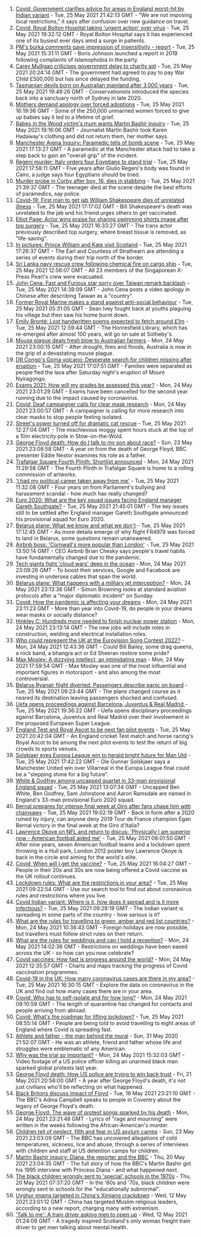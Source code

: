 1. [Covid: Government clarifies advice for areas in England worst-hit by Indian variant](https://www.bbc.co.uk/news/uk-57246973) - Tue, 25 May 2021 21:42:13 GMT - "We are not imposing local restrictions," it says after confusion over new guidance on travel.
2. [Covid: Royal Bolton Hospital taking 'urgent action' over virus](https://www.bbc.co.uk/news/uk-england-manchester-57242368) - Tue, 25 May 2021 19:32:12 GMT - Royal Bolton Hospital says it has experienced one of its busiest ever days amid a surge in patients.
3. [PM's burka comments gave impression of insensitivity - report](https://www.bbc.co.uk/news/uk-politics-57239483) - Tue, 25 May 2021 15:31:11 GMT - Boris Johnson launched a report in 2019 following complaints of Islamophobia in the party.
4. [Carey Mulligan criticises government delay to charity aid](https://www.bbc.co.uk/news/uk-57247477) - Tue, 25 May 2021 20:24:14 GMT - The government had agreed to pay to pay War Child £500,000 but has since delayed the funding.
5. [Tasmanian devils born on Australian mainland after 3,000 years](https://www.bbc.co.uk/news/world-australia-57249491) - Tue, 25 May 2021 19:48:26 GMT - Conservationists introduced the species back into a sanctuary north of Sydney in late 2020.
6. [Mothers demand apology over forced adoptions](https://www.bbc.co.uk/news/uk-57231621) - Tue, 25 May 2021 16:19:36 GMT - Some of the 250,000 unmarried women forced to give up babies say it led to a lifetime of grief.
7. [Babes in the Wood victim's mum wants Martin Bashir inquiry](https://www.bbc.co.uk/news/uk-england-sussex-57242995) - Tue, 25 May 2021 19:16:06 GMT - Journalist Martin Bashir took Karen Hadaway's clothing and did not return them, her mother says.
8. [Manchester Arena Inquiry: Paramedic tells of bomb scene](https://www.bbc.co.uk/news/uk-england-manchester-57244695) - Tue, 25 May 2021 17:13:27 GMT - A paramedic at the Manchester attack had to take a step back to gain an "overall grip" of the incident.
9. [Regeni murder: Italy orders four Egyptians to stand trial](https://www.bbc.co.uk/news/world-europe-57238620) - Tue, 25 May 2021 17:58:11 GMT - Five years after Giulio Regeni's body was found in Cairo, a judge says four Egyptians should be tried.
10. [Murder probe in Corby after boy, 16, dies in stabbing](https://www.bbc.co.uk/news/uk-england-northamptonshire-57249741) - Tue, 25 May 2021 21:39:37 GMT - The teenager died at the scene despite the best efforts of paramedics, say police.
11. [Covid-19: First man to get jab William Shakespeare dies of unrelated illness](https://www.bbc.co.uk/news/uk-england-coventry-warwickshire-57234741) - Tue, 25 May 2021 17:17:02 GMT - Bill Shakespeare's death was unrelated to the jab and his friend urges others to get vaccinated.
12. [Elliot Page: Actor wins praise for sharing swimming shorts image after top surgery](https://www.bbc.co.uk/news/entertainment-arts-57239448) - Tue, 25 May 2021 16:33:27 GMT - The trans actor previously described top surgery, where breast tissue is removed, as "life-saving".
13. [In pictures: Prince William and Kate visit Scotland](https://www.bbc.co.uk/news/uk-scotland-57241340) - Tue, 25 May 2021 17:26:37 GMT - The Earl and Countess of Strathearn are attending a series of events during their trip north of the border.
14. [Sri Lanka navy rescue crew following chemical fire on cargo ship](https://www.bbc.co.uk/news/world-asia-57244173) - Tue, 25 May 2021 12:56:07 GMT - All 23 members of the Singaporean X-Press Pearl's crew were evacuated.
15. [John Cena: Fast and Furious star sorry over Taiwan remark backlash](https://www.bbc.co.uk/news/world-asia-57241053) - Tue, 25 May 2021 14:39:09 GMT - John Cena posts a video apology in Chinese after describing Taiwan as a "country".
16. [Former Royal Marine makes a stand against anti-social behaviour](https://www.bbc.co.uk/news/uk-england-tees-57233796) - Tue, 25 May 2021 05:31:05 GMT - Sean Ivey fought back at youths plaguing his village but then saw his home burnt down.
17. [Emily Brontë: Lost handwritten poems expected to fetch around £1m](https://www.bbc.co.uk/news/entertainment-arts-57242780) - Tue, 25 May 2021 12:59:44 GMT - The Honresfield Library, which has re-emerged after almost 100 years, will go on sale at Sotheby's.
18. [Mouse plague deals fresh blow to Australian farmers](https://www.bbc.co.uk/news/world-australia-57225103) - Mon, 24 May 2021 23:00:15 GMT - After drought, fires and floods, Australia is now in the grip of a devastating mouse plague.
19. [DR Congo's Goma volcano: Desperate search for children missing after eruption](https://www.bbc.co.uk/news/world-africa-57228666) - Tue, 25 May 2021 17:07:51 GMT - Families were separated as people fled the lava after Saturday night's eruption of Mount Nyiragongo.
20. [Exams 2021: How will my grades be assessed this year?](https://www.bbc.co.uk/news/education-57232414) - Mon, 24 May 2021 23:01:29 GMT - Exams have been cancelled for the second year running due to the impact caused by coronavirus.
21. [Covid: Deaf campaigner calls for clear mask research](https://www.bbc.co.uk/news/uk-england-norfolk-57180904) - Mon, 24 May 2021 23:00:57 GMT - A campaigner is calling for more research into clear masks to stop people feeling isolated.
22. [Street's power turned off for dramatic cat rescue](https://www.bbc.co.uk/news/uk-england-gloucestershire-57232141) - Tue, 25 May 2021 12:27:04 GMT - The mischievous moggy spent hours stuck at the top of a 10m electricity pole in Stow-on-the-Wold.
23. [George Floyd death: How do I talk to my son about race?](https://www.bbc.co.uk/news/world-us-canada-57205016) - Sun, 23 May 2021 23:08:58 GMT - A year on from the death of George Floyd, BBC presenter Eddie Nestor examines his role as a father.
24. [Trafalgar Square Fourth Plinth: Shortlist announced](https://www.bbc.co.uk/news/uk-england-london-57227332) - Mon, 24 May 2021 11:29:58 GMT - The Fourth Plinth in Trafalgar Square is home to a rolling commission of artworks.
25. ['I had my political career taken away from me'](https://www.bbc.co.uk/news/uk-politics-57226130) - Tue, 25 May 2021 11:32:08 GMT - Four years on from Parliament's bullying and harassment scandal - how much has really changed?
26. [Euro 2020: What are the key squad issues facing England manager Gareth Southgate?](https://www.bbc.co.uk/sport/football/57244587) - Tue, 25 May 2021 21:45:01 GMT - The key issues still to be settled after England manager Gareth Southgate announced his provisional squad for Euro 2020.
27. [Belarus plane: What we know and what we don't](https://www.bbc.co.uk/news/world-europe-57239521) - Tue, 25 May 2021 17:12:45 GMT - As more details emerge of why flight FR4978 was forced to land in Belarus, some questions remain unanswered.
28. [Airbnb boss: 'Cornwall's more popular than London'](https://www.bbc.co.uk/news/technology-57240212) - Tue, 25 May 2021 13:50:14 GMT - CEO Airbnb Brian Chesky says people's travel habits have fundamentally changed due to the pandemic.
29. [Tech giants fight 'cloud wars' deep in the ocean](https://www.bbc.co.uk/news/business-57070318) - Mon, 24 May 2021 23:09:26 GMT - To boost their services, Google and Facebook are investing in undersea cables that span the world.
30. [Belarus plane: What happens with a military jet interception?](https://www.bbc.co.uk/news/world-europe-57236086) - Mon, 24 May 2021 23:13:36 GMT - Simon Browning looks at standard aviation protocols after a "major diplomatic incident" on Sunday.
31. [Covid: How the pandemic is affecting your dreams](https://www.bbc.co.uk/news/world-56600288) - Mon, 24 May 2021 23:11:23 GMT - More than year into Covid-19, do people in your dreams wear masks or socially distance?
32. [Hinkley C: Hundreds more needed to finish nuclear power station](https://www.bbc.co.uk/news/uk-england-somerset-57227918) - Mon, 24 May 2021 23:13:14 GMT - The new jobs will include roles in construction, welding and electrical installation roles.
33. [Who could represent the UK at the Eurovision Song Contest 2022?](https://www.bbc.co.uk/news/entertainment-arts-57226754) - Mon, 24 May 2021 12:43:36 GMT - Could Bill Bailey, some drag queens, a rock band, a bhangra act or Ed Sheeran restore some pride?
34. [Max Mosley: A dizzying intellect; an intimidating man](https://www.bbc.co.uk/sport/formula1/57231465) - Mon, 24 May 2021 17:59:54 GMT - Max Mosley was one of the most influential and important figures in motorsport - and also among the most controversial.
35. [Belarus Ryanair flight diverted: Passengers describe panic on board](https://www.bbc.co.uk/news/world-europe-57180275) - Tue, 25 May 2021 09:23:44 GMT - The plane changed course as it neared its destination leaving passengers shocked and confused.
36. [Uefa opens proceedings against Barcelona, Juventus & Real Madrid ](https://www.bbc.co.uk/sport/football/57249562) - Tue, 25 May 2021 19:36:22 GMT - Uefa opens disciplinary proceedings against Barcelona, Juventus and Real Madrid over their involvement in the proposed European Super League.
37. [England Test and Royal Ascot to be next fan pilot events](https://www.bbc.co.uk/sport/57248574) - Tue, 25 May 2021 20:42:04 GMT - An England cricket Test match and horse racing's Royal Ascot to be among the next pilot events to test the return of big crowds to sports venues.
38. [Solskjaer eyes Europa League win to herald bright future for Man Utd](https://www.bbc.co.uk/sport/football/57224112) - Tue, 25 May 2021 17:42:22 GMT - Ole Gunnar Solskjaer says a Manchester United win over Villarreal in the Europa League final could be a "stepping stone for a big future".
39. [White & Godfrey among uncapped quartet in 33-man provisional England squad](https://www.bbc.co.uk/sport/football/57239842) - Tue, 25 May 2021 13:07:34 GMT - Uncapped Ben White, Ben Godfrey, Sam Johnstone and Aaron Ramsdale are named in England's 33-man provisional Euro 2020 squad.
40. [Bernal prepares for intense final week at Giro after fans chase him with chainsaws](https://www.bbc.co.uk/sport/cycling/57189490) - Tue, 25 May 2021 19:02:19 GMT - Back in form after a 2020 ruined by injury, can anyone deny 2019 Tour de France champion Egan Bernal victory in the final week at the Giro d'Italia?
41. [Lawrence Okoye on NFL and return to discus: 'Physically I am superior now - American football aided me'](https://www.bbc.co.uk/sport/athletics/57186877) - Tue, 25 May 2021 06:01:50 GMT - After nine years, seven American football teams and a lockdown spent throwing in a Hull park, London 2012 poster boy Lawrence Okoye is back in the circle and aiming for the world's elite.
42. [Covid: When will I get the vaccine?](https://www.bbc.co.uk/news/health-55045639) - Tue, 25 May 2021 16:04:27 GMT - People in their 20s and 30s are now being offered a Covid vaccine as the UK rollout continues.
43. [Lockdown rules: What are the restrictions in your area?](https://www.bbc.co.uk/news/uk-54373904) - Tue, 25 May 2021 09:22:54 GMT - Use our search tool to find out about coronavirus rules and restrictions where you live.
44. [Covid Indian variant: Where is it, how does it spread and is it more infectious?](https://www.bbc.co.uk/news/health-57157496) - Tue, 25 May 2021 09:28:19 GMT - The Indian variant is spreading in some parts of the country - how serious is it?
45. [What are the rules for travelling to green, amber and red list countries?](https://www.bbc.co.uk/news/explainers-52544307) - Mon, 24 May 2021 10:38:43 GMT - Foreign holidays are now possible, but travellers must follow strict rules on their return.
46. [What are the rules for weddings and can I hold a reception?](https://www.bbc.co.uk/news/explainers-52811509) - Mon, 24 May 2021 14:02:36 GMT - Restrictions on weddings have been eased across the UK - so how can you now celebrate?
47. [Covid vaccines: How fast is progress around the world?](https://www.bbc.co.uk/news/world-56237778) - Mon, 24 May 2021 12:35:57 GMT - Charts and maps tracking the progress of Covid vaccination programmes.
48. [Covid-19 in the UK: How many coronavirus cases are there in my area?](https://www.bbc.co.uk/news/uk-51768274) - Tue, 25 May 2021 16:30:15 GMT - Explore the data on coronavirus in the UK and find out how many cases there are in your area.
49. [Covid: Who has to self-isolate and for how long?](https://www.bbc.co.uk/news/explainers-54239922) - Mon, 24 May 2021 09:10:59 GMT - The length of quarantine has changed for contacts and people arriving from abroad.
50. [Covid: What's the roadmap for lifting lockdown?](https://www.bbc.co.uk/news/explainers-52530518) - Tue, 25 May 2021 08:55:14 GMT - People are being told to avoid travelling to eight areas of England where Covid is spreading fast.
51. [Athlete and father - the man behind the mural](https://www.bbc.co.uk/news/world-us-canada-52871936) - Sun, 31 May 2020 21:52:07 GMT - He was an athlete, friend and father whose life and struggles were emblematic of any American.
52. [Why was the trial so important?](https://www.bbc.co.uk/news/world-us-canada-56270334) - Mon, 24 May 2021 15:32:03 GMT - Video footage of a US police officer killing an unarmed black man sparked global protests last year.
53. [George Floyd death: How US police are trying to win back trust](https://www.bbc.co.uk/news/world-us-canada-57205015) - Fri, 21 May 2021 20:56:00 GMT - A year after George Floyd's death, it's not just civilians who'll be reflecting on what happened.
54. [Black Britons discuss impact of Floyd](https://www.bbc.co.uk/news/uk-57093888) - Tue, 18 May 2021 23:21:10 GMT - The BBC's Adina Campbell speaks to people in Coventry about the legacy of George Floyd's death.
55. [George Floyd: The wave of protest songs sparked by his death](https://www.bbc.co.uk/news/newsbeat-57233557) - Mon, 24 May 2021 23:21:48 GMT - Lyrics of "rage and mourning" were written in the weeks following the African-American's murder.
56. [Children tell of neglect, filth and fear in US asylum camps](https://www.bbc.co.uk/news/world-us-canada-57149721) - Sun, 23 May 2021 23:03:09 GMT - The BBC has uncovered allegations of cold temperatures, sickness, lice and abuse, through a series of interviews with children and staff at US detention camps for children.
57. [Martin Bashir inquiry: Diana, the reporter and the BBC](https://www.bbc.co.uk/news/uk-56680229) - Thu, 20 May 2021 23:04:35 GMT - The full story of how the BBC's Martin Bashir got his 1995 interview with Princess Diana - and what happened next.
58. [The black children wrongly sent to 'special' schools in the 1970s](https://www.bbc.co.uk/news/uk-57099654) - Thu, 20 May 2021 07:37:20 GMT - In the '60s and '70s, black children were wrongly sent to schools for the "educationally subnormal".
59. [Uyghur imams targeted in China's Xinjiang crackdown](https://www.bbc.co.uk/news/world-asia-china-56986057) - Wed, 12 May 2021 23:01:12 GMT - China has targeted Muslim religious leaders, according to a new report, charging many with extremism.
60. ['Talk to me': A train driver asking men to open up](https://www.bbc.co.uk/news/stories-57060971) - Wed, 12 May 2021 01:24:09 GMT - A tragedy inspired Scotland's only woman freight train driver to get men talking about mental health.
